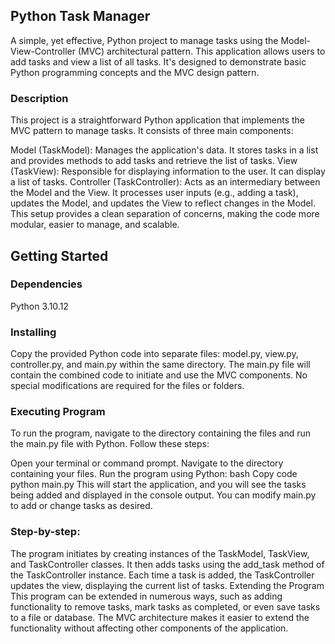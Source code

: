 ## Python Task Manager
A simple, yet effective, Python project to manage tasks using the Model-View-Controller (MVC) architectural pattern. This application allows users to add tasks and view a list of all tasks. It's designed to demonstrate basic Python programming concepts and the MVC design pattern.

### Description
This project is a straightforward Python application that implements the MVC pattern to manage tasks. It consists of three main components:

Model (TaskModel): Manages the application's data. It stores tasks in a list and provides methods to add tasks and retrieve the list of tasks.
View (TaskView): Responsible for displaying information to the user. It can display a list of tasks.
Controller (TaskController): Acts as an intermediary between the Model and the View. It processes user inputs (e.g., adding a task), updates the Model, and updates the View to reflect changes in the Model.
This setup provides a clean separation of concerns, making the code more modular, easier to manage, and scalable.

## Getting Started
### Dependencies
Python 3.10.12

### Installing
Copy the provided Python code into separate files: model.py, view.py, controller.py, and main.py within the same directory. The main.py file will contain the combined code to initiate and use the MVC components.
No special modifications are required for the files or folders.

### Executing Program
To run the program, navigate to the directory containing the files and run the main.py file with Python. Follow these steps:

Open your terminal or command prompt.
Navigate to the directory containing your files.
Run the program using Python:
bash
Copy code
python main.py
This will start the application, and you will see the tasks being added and displayed in the console output. You can modify main.py to add or change tasks as desired.

### Step-by-step:
The program initiates by creating instances of the TaskModel, TaskView, and TaskController classes.
It then adds tasks using the add_task method of the TaskController instance.
Each time a task is added, the TaskController updates the view, displaying the current list of tasks.
Extending the Program
This program can be extended in numerous ways, such as adding functionality to remove tasks, mark tasks as completed, or even save tasks to a file or database. The MVC architecture makes it easier to extend the functionality without affecting other components of the application.







